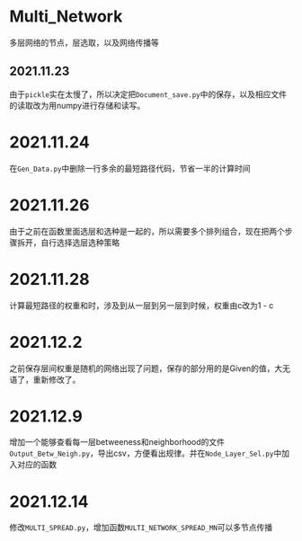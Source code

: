 # Multi_Network
多层网络的节点，层选取，以及网络传播等



## 2021.11.23  

由于`pickle`实在太慢了，所以决定把`Document_save.py`中的保存，以及相应文件的读取改为用numpy进行存储和读写。

# 2021.11.24  

在`Gen_Data.py`中删除一行多余的最短路径代码，节省一半的计算时间  

# 2021.11.26  

由于之前在函数里面选层和选种是一起的，所以需要多个排列组合，现在把两个步骤拆开，自行选择选层选种策略

# 2021.11.28  

计算最短路径的权重和时，涉及到从一层到另一层到时候，权重由c改为1 - c  

# 2021.12.2  

之前保存层间权重是随机的网络出现了问题，保存的部分用的是Given的值，大无语了，重新修改了。

# 2021.12.9  

增加一个能够查看每一层betweeness和neighborhood的文件`Output_Betw_Neigh.py`，导出csv，方便看出规律。并在`Node_Layer_Sel.py`中加入对应的函数

# 2021.12.14

修改`MULTI_SPREAD.py`，增加函数`MULTI_NETWORK_SPREAD_MN`可以多节点传播
